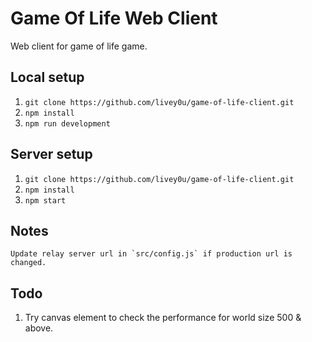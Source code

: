 # Game Of Life Web Client

Web client for game of life game.

## Local setup

1. `git clone https://github.com/livey0u/game-of-life-client.git`
2. `npm install`
3. `npm run development`

## Server setup

1. `git clone https://github.com/livey0u/game-of-life-client.git`
2. `npm install`
3. `npm start`

## Notes
	
	Update relay server url in `src/config.js` if production url is changed.

## Todo

1. Try canvas element to check the performance for world size 500 & above.

